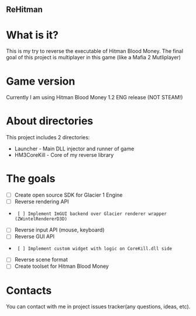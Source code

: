 ReHitman
--------

What is it?
===========

This is my try to reverse the executable of Hitman Blood Money. The final goal of this project is multiplayer in this game (like a Mafia 2 Mutliplayer)

Game version
=============

Currently I am using Hitman Blood Money 1.2 ENG release (NOT STEAM!)

About directories
==================

This project includes 2 directories:

 * Launcher    - Main DLL injector and runner of game
 * HM3CoreKill - Core of my reverse library

The goals
=========

 - [ ] Create open source SDK for Glacier 1 Engine
 -	[ ] Reverse rendering API
 -		[ ] Implement ImGUI backend over Glacier renderer wrapper (ZWintelRendererD3D)
 -	[ ] Reverse input API (mouse, keyboard)
 -	[ ] Reverse GUI API
 -		[ ] Implement custom widget with logic on CoreKill.dll side
 -	[ ] Reverse scene format
 - [ ] Create toolset for Hitman Blood Money

 Contacts
=========

You can contact with me in project issues tracker(any questions, ideas, etc).
